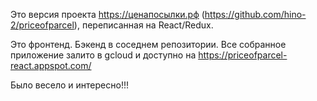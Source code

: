Это версия проекта https://ценапосылки.рф (https://github.com/hino-2/priceofparcel), переписанная на React/Redux.

Это фронтенд. Бэкенд в соседнем репозитории.
Все собранное приложение залито в gcloud и доступно на https://priceofparcel-react.appspot.com/

Было весело и интересно!!!